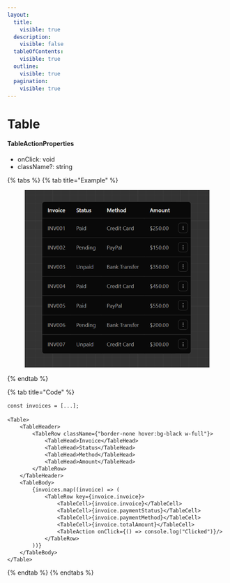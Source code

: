 ```yaml
---
layout:
  title:
    visible: true
  description:
    visible: false
  tableOfContents:
    visible: true
  outline:
    visible: true
  pagination:
    visible: true
---
```


# Table

#### TableActionProperties

* onClick: void
* className?: string



{% tabs %}
{% tab title="Example" %}
<figure><img src="../.gitbook/assets/image (2).png" alt=""><figcaption></figcaption></figure>
{% endtab %}

{% tab title="Code" %}
```tsx
const invoices = [...];

<Table>
    <TableHeader>
        <TableRow className={"border-none hover:bg-black w-full"}>
            <TableHead>Invoice</TableHead>
            <TableHead>Status</TableHead>
            <TableHead>Method</TableHead>
            <TableHead>Amount</TableHead>
        </TableRow>
    </TableHeader>
    <TableBody>
        {invoices.map((invoice) => (
            <TableRow key={invoice.invoice}>
                <TableCell>{invoice.invoice}</TableCell>
                <TableCell>{invoice.paymentStatus}</TableCell>
                <TableCell>{invoice.paymentMethod}</TableCell>
                <TableCell>{invoice.totalAmount}</TableCell>
                <TableAction onClick={() => console.log("Clicked")}/>
            </TableRow>
        ))}
    </TableBody>
</Table>
```
{% endtab %}
{% endtabs %}
